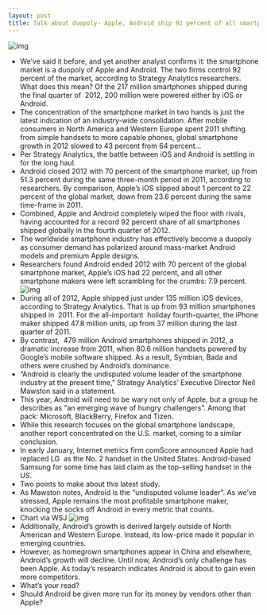 ```yaml
---
layout: post
title: Talk about duopoly- Apple, Android ship 92 percent of all smartphones
---
```

![img](http://media.idownloadblog.com/wp-content/uploads/2011/11/pocket-now-android-vs-iphone.jpg)
* We’ve said it before, and yet another analyst confirms it: the smartphone market is a duopoly of Apple and Android. The two firms control 92 percent of the market, according to Strategy Analytics researchers. What does this mean? Of the 217 million smartphones shipped during the final quarter of  2012, 200 million were powered either by iOS or Android.
* The concentration of the smartphone market in two hands is just the latest indication of an industry-wide consolidation. After mobile consumers in North America and Western Europe spent 2011 shifting from simple handsets to more capable phones, global smartphone growth in 2012 slowed to 43 percent from 64 percent…
* Per Strategy Analytics, the battle between iOS and Android is settling in for the long haul.
* Android closed 2012 with 70 percent of the smartphone market, up from 51.3 percent during the same three-month period in 2011, according to researchers. By comparison, Apple’s iOS slipped about 1 percent to 22 percent of the global market, down from 23.6 percent during the same time-frame in 2011.
* Combined, Apple and Android completely wiped the floor with rivals, having accounted for a record 92 percent share of all smartphones shipped globally in the fourth quarter of 2012.
* The worldwide smartphone industry has effectively become a duopoly as consumer demand has polarized around mass-market Android models and premium Apple designs.
* Researchers found Android ended 2012 with 70 percent of the global smartphone market, Apple’s iOS had 22 percent, and all other smartphone makers were left scrambling for the crumbs: 7.9 percent.
![img](http://media.idownloadblog.com/wp-content/uploads/2013/01/Strategy-Analytics-smartphones-Q412.png)
* During all of 2012, Apple shipped just under 135 million iOS devices, according to Strategy Analytics. That is up from 93 million smartphones shipped in  2011. For the all-important  holiday fourth-quarter, the iPhone maker shipped 47.8 million units, up from 37 million during the last quarter of 2011.
* By contrast,  479 million Android smartphones shipped in 2012, a dramatic increase from 2011, when 80.6 million handsets powered by Google’s mobile software shipped. As a result, Symbian, Bada and others were crushed by Android’s dominance.
* “Android is clearly the undisputed volume leader of the smartphone industry at the present time,” Strategy Analytics’ Executive Director Neil Mawston said in a statement.
* This year, Android will need to be wary not only of Apple, but a group he describes as “an emerging wave of hungry challengers”. Among that pack: Microsoft, BlackBerry, Firefox and Tizen.
* While this research focuses on the global smartphone landscape, another report concentrated on the U.S. market, coming to a similar conclusion.
* In early January, Internet metrics firm comScore announced Apple had replaced LG  as the No. 2 handset in the United States. Android-based Samsung for some time has laid claim as the top-selling handset in the US.
* Two points to make about this latest study.
* As Mawston notes, Android is the “undisputed volume leader”. As we’ve stressed, Apple remains the most profitable smartphone maker, knocking the socks off Android in every metric that counts.
* Chart via WSJ
![img](http://media.idownloadblog.com/wp-content/uploads/2012/12/Profit-share-of-the-smartphone-market-Bloomberg-chart-001.jpeg)
* Additionally, Android’s growth is derived largely outside of North American and Western Europe. Instead, its low-price made it popular in emerging countries.
* However, as homegrown smartphones appear in China and elsewhere, Android’s growth will decline. Until now, Android’s only challenge has been Apple. As today’s research indicates Android is about to gain even more competitors.
* What’s your read?
* Should Android be given more run for its money by vendors other than Apple?

